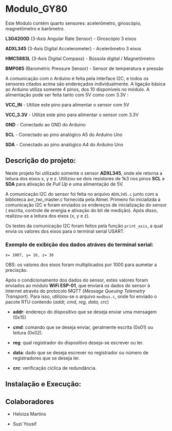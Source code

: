 # Modulo_GY80
Este Modulo contém quarto sensores: acelerômetro, giroscópio, magnetômetro e barômetro.

**L3G4200D** (3-Axis Angular Rate Sensor) - Giroscópio 3 eixos

**ADXL345** (3-Axis Digital Accelerometer) - Acelerômetro 3 eixos

**HMC5883L** (3-Axis Digital Compass) - Bússola digital / Magnetômetro

**BMP085** (Barometric Pressure Sensor) - Sensor de temperatura e pressão

A comunicação com o Arduino é feita pela interface I2C, e todos os sensores citados acima são endereçados individualmente. A ligação básica ao Arduino utiliza somente 4 pinos, dos 10 disponíveis no módulo. A alimentação pode ser feita tanto com 5V como com 3.3V :

**VCC_IN** - Utilize este pino para alimentar o sensor com 5V

**VCC_3.3V** - Utilize este pino para alimentar o sensor com 3.3V

**GND** - Conectado ao GND do Arduino

**SCL** - Conectado ao pino analógico A5 do Arduino Uno 

**SDA** - Conectado ao pino analógico A4 do Arduino Uno

## Descrição do projeto:
Neste projeto foi utilizado somente o sensor **ADXL345**, onde ele retorna a leitura dos eixos x, y e z.
Utilizou-se dois resistores de 1k3 nos pinos **SCL** e **SDA** para ativação de *Pull Up* e uma alimentação de 5V.

A comunicação I2C do sensor foi feita no arquivo `ADXL345.c` junto com a biblioteca avr_twi_master.c fornecida pela Atmel. Primeiro foi inicializda a comunicação I2C e foram enviados os endereços de inicialização do sensor ( escrita, controle de energia e ativação do bit de medição). Após disso, realizou-se a leitura dos eixos (x, y e z).

Os testes da comunicação I2C foram feitos pela função `print_axis`, a qual envia os valores dos eixos para o terminal serial USART.

### Exemplo de exibição dos dados atráves do terminal serial:

```
x= 1007, y= 16, z= 36
```

OBS: os valores dos eixos foram multiplicados por 1000 para aumetar a precisção.

Após o condicionamento dos dados do sensor, estes valores foram enviados ao módulo **WiFi ESP-01**, que enviará os dados do sensor à Internet através do protocolo MQTT (*Message Queuing Telemetry Transport*). Para isso, utilizou-se o arquivo `modbus.c`, onde foi enviado o pacote RTU contendo (*addr, cmd, reg, data, crc*) 

* **addr**: endereço do dispositivo que se deseja enviar uma mensagem (0x15)

* **cmd**: comando que se deseja enviar, geralmente escrita (0x01) ou leitura (0x02).

* **reg**: qual registrador do dispositivo deseja-se escrever ou ler.

* **data**: dado que se deseja escrever no registrador ou número de registradores que se deseja ler.

* **crc**: verificação cíclica de redundância.

## Instalação e Execução:

        
## Colaboradores
* Heloiza Martins

* Suzi Yousif

